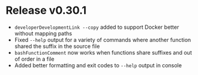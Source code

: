 # Release v0.30.1

- `developerDevelopmentLink --copy` added to support Docker better without mapping paths
- Fixed `--help` output for a variety of commands where another function shared the suffix in the source file
- `bashFunctionComment` now works when functions share suffixes and out of order in a file
- Added better formatting and exit codes to `--help` output in console

